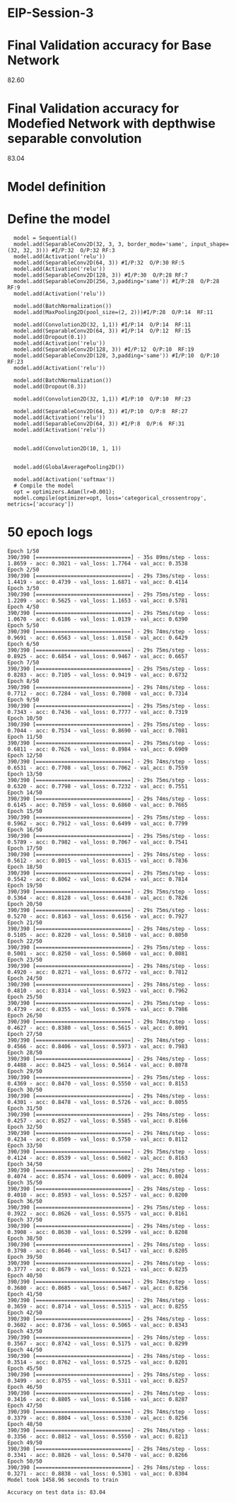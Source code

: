 # EIP-Session-3

# Final Validation accuracy for Base Network
  82.60
  
# Final Validation accuracy for Modefied Network with depthwise separable convolution 
  83.04
  
  
# Model definition 

# Define the model
      model = Sequential()
      model.add(SeparableConv2D(32, 3, 3, border_mode='same', input_shape=(32, 32, 3))) #I/P:32  O/P:32 RF:3
      model.add(Activation('relu'))
      model.add(SeparableConv2D(64, 3)) #I/P:32  O/P:30 RF:5
      model.add(Activation('relu'))
      model.add(SeparableConv2D(128, 3)) #I/P:30  O/P:28 RF:7
      model.add(SeparableConv2D(256, 3,padding='same')) #I/P:28  O/P:28 RF:9
      model.add(Activation('relu'))

      model.add(BatchNormalization())
      model.add(MaxPooling2D(pool_size=(2, 2)))#I/P:28  O/P:14  RF:11

      model.add(Convolution2D(32, 1,1)) #I/P:14  O/P:14  RF:11
      model.add(SeparableConv2D(64, 3)) #I/P:14  O/P:12  RF:15
      model.add(Dropout(0.1))
      model.add(Activation('relu'))
      model.add(SeparableConv2D(128, 3)) #I/P:12  O/P:10  RF:19
      model.add(SeparableConv2D(128, 3,padding='same')) #I/P:10  O/P:10  RF:23
      model.add(Activation('relu'))

      model.add(BatchNormalization())
      model.add(Dropout(0.3))

      model.add(Convolution2D(32, 1,1)) #I/P:10  O/P:10  RF:23

      model.add(SeparableConv2D(64, 3)) #I/P:10  O/P:8  RF:27
      model.add(Activation('relu'))
      model.add(SeparableConv2D(64, 3)) #I/P:8  O/P:6  RF:31
      model.add(Activation('relu'))


      model.add(Convolution2D(10, 1, 1))


      model.add(GlobalAveragePooling2D()) 

      model.add(Activation('softmax'))
      # Compile the model
      opt = optimizers.Adam(lr=0.001);
      model.compile(optimizer=opt, loss='categorical_crossentropy', metrics=['accuracy'])



# 50 epoch logs

    Epoch 1/50
    390/390 [==============================] - 35s 89ms/step - loss: 1.8659 - acc: 0.3021 - val_loss: 1.7764 - val_acc: 0.3538
    Epoch 2/50
    390/390 [==============================] - 29s 73ms/step - loss: 1.4419 - acc: 0.4739 - val_loss: 1.6871 - val_acc: 0.4114
    Epoch 3/50
    390/390 [==============================] - 29s 75ms/step - loss: 1.2209 - acc: 0.5625 - val_loss: 1.1653 - val_acc: 0.5781
    Epoch 4/50
    390/390 [==============================] - 29s 75ms/step - loss: 1.0670 - acc: 0.6186 - val_loss: 1.0139 - val_acc: 0.6390
    Epoch 5/50
    390/390 [==============================] - 29s 74ms/step - loss: 0.9691 - acc: 0.6563 - val_loss: 1.0158 - val_acc: 0.6429
    Epoch 6/50
    390/390 [==============================] - 29s 75ms/step - loss: 0.8925 - acc: 0.6854 - val_loss: 0.9467 - val_acc: 0.6657
    Epoch 7/50
    390/390 [==============================] - 29s 75ms/step - loss: 0.8283 - acc: 0.7105 - val_loss: 0.9419 - val_acc: 0.6732
    Epoch 8/50
    390/390 [==============================] - 29s 74ms/step - loss: 0.7712 - acc: 0.7284 - val_loss: 0.7808 - val_acc: 0.7314
    Epoch 9/50
    390/390 [==============================] - 29s 75ms/step - loss: 0.7343 - acc: 0.7436 - val_loss: 0.7777 - val_acc: 0.7319
    Epoch 10/50
    390/390 [==============================] - 29s 75ms/step - loss: 0.7044 - acc: 0.7534 - val_loss: 0.8690 - val_acc: 0.7081
    Epoch 11/50
    390/390 [==============================] - 29s 75ms/step - loss: 0.6811 - acc: 0.7626 - val_loss: 0.8984 - val_acc: 0.6909
    Epoch 12/50
    390/390 [==============================] - 29s 74ms/step - loss: 0.6531 - acc: 0.7708 - val_loss: 0.7062 - val_acc: 0.7559
    Epoch 13/50
    390/390 [==============================] - 29s 75ms/step - loss: 0.6320 - acc: 0.7798 - val_loss: 0.7232 - val_acc: 0.7551
    Epoch 14/50
    390/390 [==============================] - 29s 74ms/step - loss: 0.6145 - acc: 0.7859 - val_loss: 0.6860 - val_acc: 0.7665
    Epoch 15/50
    390/390 [==============================] - 29s 75ms/step - loss: 0.5962 - acc: 0.7912 - val_loss: 0.6499 - val_acc: 0.7799
    Epoch 16/50
    390/390 [==============================] - 29s 75ms/step - loss: 0.5789 - acc: 0.7982 - val_loss: 0.7067 - val_acc: 0.7541
    Epoch 17/50
    390/390 [==============================] - 29s 74ms/step - loss: 0.5612 - acc: 0.8015 - val_loss: 0.6315 - val_acc: 0.7836
    Epoch 18/50
    390/390 [==============================] - 29s 75ms/step - loss: 0.5542 - acc: 0.8062 - val_loss: 0.6294 - val_acc: 0.7814
    Epoch 19/50
    390/390 [==============================] - 29s 75ms/step - loss: 0.5364 - acc: 0.8128 - val_loss: 0.6438 - val_acc: 0.7826
    Epoch 20/50
    390/390 [==============================] - 29s 75ms/step - loss: 0.5270 - acc: 0.8163 - val_loss: 0.6156 - val_acc: 0.7927
    Epoch 21/50
    390/390 [==============================] - 29s 74ms/step - loss: 0.5105 - acc: 0.8220 - val_loss: 0.5810 - val_acc: 0.8050
    Epoch 22/50
    390/390 [==============================] - 29s 75ms/step - loss: 0.5001 - acc: 0.8250 - val_loss: 0.5860 - val_acc: 0.8081
    Epoch 23/50
    390/390 [==============================] - 29s 74ms/step - loss: 0.4920 - acc: 0.8271 - val_loss: 0.6772 - val_acc: 0.7812
    Epoch 24/50
    390/390 [==============================] - 29s 74ms/step - loss: 0.4810 - acc: 0.8314 - val_loss: 0.5923 - val_acc: 0.7962
    Epoch 25/50
    390/390 [==============================] - 29s 75ms/step - loss: 0.4739 - acc: 0.8355 - val_loss: 0.5976 - val_acc: 0.7986
    Epoch 26/50
    390/390 [==============================] - 29s 74ms/step - loss: 0.4627 - acc: 0.8380 - val_loss: 0.5615 - val_acc: 0.8091
    Epoch 27/50
    390/390 [==============================] - 29s 74ms/step - loss: 0.4566 - acc: 0.8406 - val_loss: 0.5973 - val_acc: 0.7983
    Epoch 28/50
    390/390 [==============================] - 29s 74ms/step - loss: 0.4488 - acc: 0.8425 - val_loss: 0.5614 - val_acc: 0.8078
    Epoch 29/50
    390/390 [==============================] - 29s 75ms/step - loss: 0.4369 - acc: 0.8470 - val_loss: 0.5550 - val_acc: 0.8153
    Epoch 30/50
    390/390 [==============================] - 29s 74ms/step - loss: 0.4301 - acc: 0.8478 - val_loss: 0.5726 - val_acc: 0.8055
    Epoch 31/50
    390/390 [==============================] - 29s 74ms/step - loss: 0.4257 - acc: 0.8527 - val_loss: 0.5585 - val_acc: 0.8166
    Epoch 32/50
    390/390 [==============================] - 29s 74ms/step - loss: 0.4234 - acc: 0.8509 - val_loss: 0.5750 - val_acc: 0.8112
    Epoch 33/50
    390/390 [==============================] - 29s 75ms/step - loss: 0.4124 - acc: 0.8539 - val_loss: 0.5602 - val_acc: 0.8163
    Epoch 34/50
    390/390 [==============================] - 29s 74ms/step - loss: 0.4074 - acc: 0.8574 - val_loss: 0.6009 - val_acc: 0.8024
    Epoch 35/50
    390/390 [==============================] - 29s 74ms/step - loss: 0.4010 - acc: 0.8593 - val_loss: 0.5257 - val_acc: 0.8200
    Epoch 36/50
    390/390 [==============================] - 29s 75ms/step - loss: 0.3922 - acc: 0.8626 - val_loss: 0.5575 - val_acc: 0.8161
    Epoch 37/50
    390/390 [==============================] - 29s 74ms/step - loss: 0.3908 - acc: 0.8630 - val_loss: 0.5299 - val_acc: 0.8208
    Epoch 38/50
    390/390 [==============================] - 29s 74ms/step - loss: 0.3798 - acc: 0.8646 - val_loss: 0.5417 - val_acc: 0.8205
    Epoch 39/50
    390/390 [==============================] - 29s 74ms/step - loss: 0.3777 - acc: 0.8679 - val_loss: 0.5221 - val_acc: 0.8235
    Epoch 40/50
    390/390 [==============================] - 29s 74ms/step - loss: 0.3680 - acc: 0.8685 - val_loss: 0.5467 - val_acc: 0.8256
    Epoch 41/50
    390/390 [==============================] - 29s 74ms/step - loss: 0.3659 - acc: 0.8714 - val_loss: 0.5315 - val_acc: 0.8255
    Epoch 42/50
    390/390 [==============================] - 29s 74ms/step - loss: 0.3602 - acc: 0.8736 - val_loss: 0.5065 - val_acc: 0.8343
    Epoch 43/50
    390/390 [==============================] - 29s 74ms/step - loss: 0.3567 - acc: 0.8742 - val_loss: 0.5175 - val_acc: 0.8299
    Epoch 44/50
    390/390 [==============================] - 29s 74ms/step - loss: 0.3514 - acc: 0.8762 - val_loss: 0.5725 - val_acc: 0.8201
    Epoch 45/50
    390/390 [==============================] - 29s 74ms/step - loss: 0.3499 - acc: 0.8755 - val_loss: 0.5311 - val_acc: 0.8257
    Epoch 46/50
    390/390 [==============================] - 29s 74ms/step - loss: 0.3416 - acc: 0.8805 - val_loss: 0.5186 - val_acc: 0.8287
    Epoch 47/50
    390/390 [==============================] - 29s 74ms/step - loss: 0.3379 - acc: 0.8804 - val_loss: 0.5330 - val_acc: 0.8256
    Epoch 48/50
    390/390 [==============================] - 29s 74ms/step - loss: 0.3356 - acc: 0.8812 - val_loss: 0.5550 - val_acc: 0.8213
    Epoch 49/50
    390/390 [==============================] - 29s 74ms/step - loss: 0.3341 - acc: 0.8826 - val_loss: 0.5470 - val_acc: 0.8266
    Epoch 50/50
    390/390 [==============================] - 29s 74ms/step - loss: 0.3271 - acc: 0.8838 - val_loss: 0.5301 - val_acc: 0.8304
    Model took 1458.96 seconds to train

    Accuracy on test data is: 83.04
